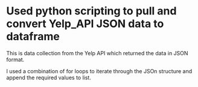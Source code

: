 # Used python scripting to pull and convert Yelp_API JSON data to dataframe

This is data collection from the Yelp API which returned the data in JSON format.

I used a combination of for loops to iterate through the JSOn structure and append the required values to list.
